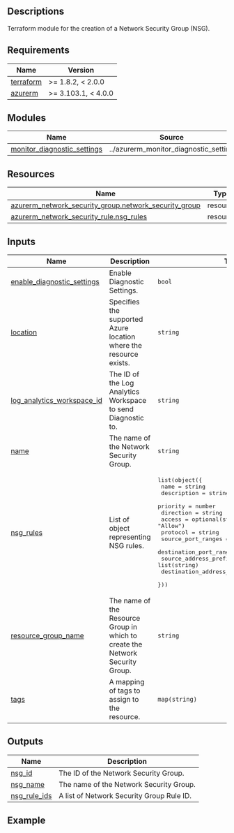 <!-- BEGIN_TF_DOCS -->
## Descriptions

Terraform module for the creation of a Network Security Group (NSG).

## Requirements

| Name | Version |
|------|---------|
| <a name="requirement_terraform"></a> [terraform](#requirement\_terraform) | >= 1.8.2, < 2.0.0 |
| <a name="requirement_azurerm"></a> [azurerm](#requirement\_azurerm) | >= 3.103.1, < 4.0.0 |

## Modules

| Name | Source | Version |
|------|--------|---------|
| <a name="module_monitor_diagnostic_settings"></a> [monitor\_diagnostic\_settings](#module\_monitor\_diagnostic\_settings) | ../azurerm_monitor_diagnostic_setting | n/a |

## Resources

| Name | Type |
|------|------|
| [azurerm_network_security_group.network_security_group](https://registry.terraform.io/providers/hashicorp/azurerm/latest/docs/resources/network_security_group) | resource |
| [azurerm_network_security_rule.nsg_rules](https://registry.terraform.io/providers/hashicorp/azurerm/latest/docs/resources/network_security_rule) | resource |



## Inputs

| Name | Description | Type | Default | Required |
|------|-------------|------|---------|:--------:|
| <a name="input_enable_diagnostic_settings"></a> [enable\_diagnostic\_settings](#input\_enable\_diagnostic\_settings) | Enable Diagnostic Settings. | `bool` | `false` | no |
| <a name="input_location"></a> [location](#input\_location) | Specifies the supported Azure location where the resource exists. | `string` | n/a | yes |
| <a name="input_log_analytics_workspace_id"></a> [log\_analytics\_workspace\_id](#input\_log\_analytics\_workspace\_id) | The ID of the Log Analytics Workspace to send Diagnostic to. | `string` | `null` | no |
| <a name="input_name"></a> [name](#input\_name) | The name of the Network Security Group. | `string` | n/a | yes |
| <a name="input_nsg_rules"></a> [nsg\_rules](#input\_nsg\_rules) | List of object representing NSG rules. | <pre>list(object({<br>    name                         = string<br>    description                  = string<br>    priority                     = number<br>    direction                    = string<br>    access                       = optional(string, "Allow")<br>    protocol                     = string<br>    source_port_ranges           = list(string)<br>    destination_port_ranges      = list(string)<br>    source_address_prefixes      = list(string)<br>    destination_address_prefixes = list(string)<br>  }))</pre> | n/a | yes |
| <a name="input_resource_group_name"></a> [resource\_group\_name](#input\_resource\_group\_name) | The name of the Resource Group in which to create the Network Security Group. | `string` | n/a | yes |
| <a name="input_tags"></a> [tags](#input\_tags) | A mapping of tags to assign to the resource. | `map(string)` | `{}` | no |

## Outputs

| Name | Description |
|------|-------------|
| <a name="output_nsg_id"></a> [nsg\_id](#output\_nsg\_id) | The ID of the Network Security Group. |
| <a name="output_nsg_name"></a> [nsg\_name](#output\_nsg\_name) | The name of the Network Security Group. |
| <a name="output_nsg_rule_ids"></a> [nsg\_rule\_ids](#output\_nsg\_rule\_ids) | A list of Network Security Group Rule ID. |

## Example
<!-- END_TF_DOCS -->